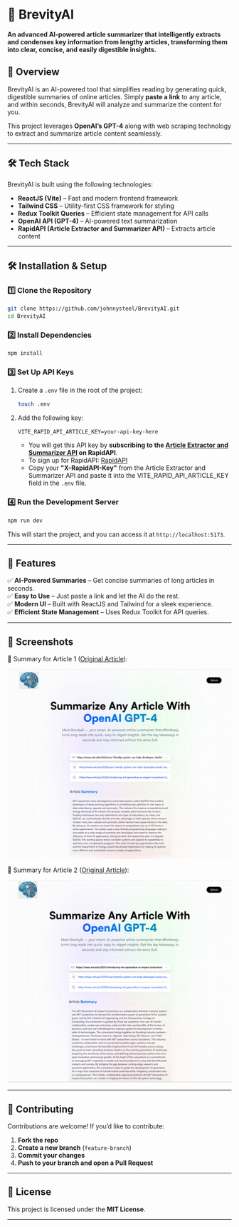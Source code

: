 # 📌 BrevityAI

**An advanced AI-powered article summarizer that intelligently extracts and condenses key information from lengthy articles, transforming them into clear, concise, and easily digestible insights.** 

## 🚀 Overview
BrevityAI is an AI-powered tool that simplifies reading by generating quick, digestible summaries of online articles. Simply **paste a link** to any article, and within seconds, BrevityAI will analyze and summarize the content for you.

This project leverages **OpenAI’s GPT-4** along with web scraping technology to extract and summarize article content seamlessly.

---

## 🛠 Tech Stack
BrevityAI is built using the following technologies:

- **ReactJS (Vite)** – Fast and modern frontend framework  
- **Tailwind CSS** – Utility-first CSS framework for styling  
- **Redux Toolkit Queries** – Efficient state management for API calls  
- **OpenAI API (GPT-4)** – AI-powered text summarization  
- **RapidAPI (Article Extractor and Summarizer API)** – Extracts article content  

---

## 🛠 Installation & Setup

### **1️⃣ Clone the Repository**
```sh
git clone https://github.com/johnnysteel/BrevityAI.git
cd BrevityAI
```

### **2️⃣ Install Dependencies**
```sh
npm install
```

### **3️⃣ Set Up API Keys**
1. Create a `.env` file in the root of the project:
   ```sh
   touch .env
   ```
2. Add the following key:
   ```env
   VITE_RAPID_API_ARTICLE_KEY=your-api-key-here
   ```
   - You will get this API key by **subscribing to the [Article Extractor and Summarizer API](https://rapidapi.com/restyler/api/article-extractor-and-summarizer) on RapidAPI**.
   - To sign up for RapidAPI: [RapidAPI](https://rapidapi.com/auth/sign-up)  
   - Copy your **"X-RapidAPI-Key"** from the Article Extractor and Summarizer API and paste it into the VITE_RAPID_API_ARTICLE_KEY field in the `.env` file.

### **4️⃣ Run the Development Server**
```sh
npm run dev
```
This will start the project, and you can access it at `http://localhost:5173`.

---

## 🎯 Features
✅ **AI-Powered Summaries** – Get concise summaries of long articles in seconds.  
✅ **Easy to Use** – Just paste a link and let the AI do the rest.  
✅ **Modern UI** – Built with ReactJS and Tailwind for a sleek experience.  
✅ **Efficient State Management** – Uses Redux Toolkit for API queries.  

---

## 📸 Screenshots
🔹 Summary for Article 1 ([Original Article](https://news.mit.edu/2025/user-friendly-system-can-help-developers-build-more-efficient-simulations-and-ai-models-0203)):

![article1_screenshot](https://github.com/johnnysteel/BrevityAI/blob/16f8cec2acfc42bd9e4f9de5d2be77711b4b6413/BrevityAI%20Screenshot%20(Article%201%20Summary).png)


🔹 Summary for Article 2 ([Original Article](https://news.mit.edu/2025/introducing-mit-generative-ai-impact-consortium-0203)):

![article2_screenshot](https://github.com/johnnysteel/BrevityAI/blob/16f8cec2acfc42bd9e4f9de5d2be77711b4b6413/BrevityAI%20Screenshot%20(Article%202%20Summary).png)

---

## 🤝 Contributing
Contributions are welcome! If you’d like to contribute:  
1. **Fork the repo**  
2. **Create a new branch** (`feature-branch`)  
3. **Commit your changes**  
4. **Push to your branch and open a Pull Request**  

---

## 📜 License
This project is licensed under the **MIT License**.

---
